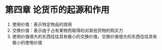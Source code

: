 # 第四章 论货币的起源和作用

1. 使用价值：表示特定物品的效用
2. 交换价值：表示由于占有某物而取得的对其他货物的购买力
3. 使用价值很大的东西往往具有极小的交换价值，交换价值很大的东西往往具有极小的使用价值